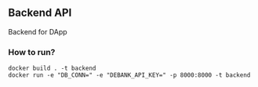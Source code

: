 ## Backend API
Backend for DApp

### How to run?
```
docker build . -t backend
docker run -e "DB_CONN=" -e "DEBANK_API_KEY=" -p 8000:8000 -t backend
```
